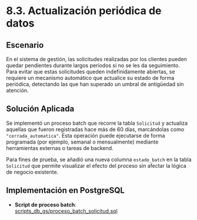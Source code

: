 # 8.3. Actualización periódica de datos

## Escenario

En el sistema de gestión, las solicitudes realizadas por los clientes pueden quedar pendientes durante largos periodos si no se les da seguimiento. Para evitar que estas solicitudes queden indefinidamente abiertas, se requiere un mecanismo automático que actualice su estado de forma periódica, detectando las que han superado un umbral de antigüedad sin atención.

## Solución Aplicada

Se implementó un proceso batch que recorre la tabla `Solicitud` y actualiza aquellas que fueron registradas hace más de 60 días, marcándolas como `"cerrada_automatica"`. Esta operación puede ejecutarse de forma programada (por ejemplo, semanal o mensualmente) mediante herramientas externas o tareas de backend.

Para fines de prueba, se añadió una nueva columna `estado_batch` en la tabla `Solicitud` que permite visualizar el efecto del proceso sin afectar la lógica de negocio existente.

## Implementación en PostgreSQL

- **Script de proceso batch**:  
[scripts_db_gs/proceso_batch_solicitud.sql](https://github.com/fiis-bd251/bd251-grupo4/blob/main/scripts_db_gs/proceso_batch_solicitud.sql)
